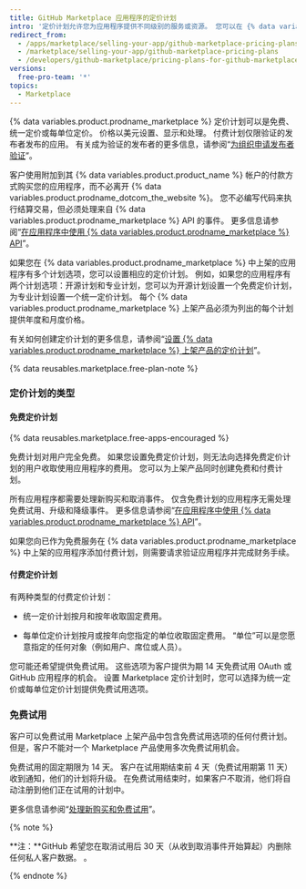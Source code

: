 ```yaml
---
title: GitHub Marketplace 应用程序的定价计划
intro: '定价计划允许您为应用程序提供不同级别的服务或资源。 您可以在 {% data variables.product.prodname_marketplace %} 上架信息中提供最多 10 个定价计划。'
redirect_from:
  - /apps/marketplace/selling-your-app/github-marketplace-pricing-plans/
  - /marketplace/selling-your-app/github-marketplace-pricing-plans
  - /developers/github-marketplace/pricing-plans-for-github-marketplace-apps
versions:
  free-pro-team: '*'
topics:
  - Marketplace
---
```


{% data variables.product.prodname_marketplace %} 定价计划可以是免费、统一定价或每单位定价。 价格以美元设置、显示和处理。 付费计划仅限验证的发布者发布的应用。 有关成为验证的发布者的更多信息，请参阅“[为组织申请发布者验证](/developers/github-marketplace/applying-for-publisher-verification-for-your-organization)”。

客户使用附加到其 {% data variables.product.product_name %} 帐户的付款方式购买您的应用程序，而不必离开 {% data variables.product.prodname_dotcom_the_website %}。 您不必编写代码来执行结算交易，但必须处理来自 {% data variables.product.prodname_marketplace %} API 的事件。 更多信息请参阅“[在应用程序中使用 {% data variables.product.prodname_marketplace %} API](/developers/github-marketplace/using-the-github-marketplace-api-in-your-app)”。

如果您在 {% data variables.product.prodname_marketplace %} 中上架的应用程序有多个计划选项，您可以设置相应的定价计划。 例如，如果您的应用程序有两个计划选项：开源计划和专业计划，您可以为开源计划设置一个免费定价计划，为专业计划设置一个统一定价计划。 每个 {% data variables.product.prodname_marketplace %} 上架产品必须为列出的每个计划提供年度和月度价格。

有关如何创建定价计划的更多信息，请参阅“[设置 {% data variables.product.prodname_marketplace %} 上架产品的定价计划](/marketplace/listing-on-github-marketplace/setting-a-github-marketplace-listing-s-pricing-plan/)”。

{% data reusables.marketplace.free-plan-note %}

### 定价计划的类型

#### 免费定价计划

{% data reusables.marketplace.free-apps-encouraged %}

免费计划对用户完全免费。 如果您设置免费定价计划，则无法向选择免费定价计划的用户收取使用应用程序的费用。 您可以为上架产品同时创建免费和付费计划。

所有应用程序都需要处理新购买和取消事件。 仅含免费计划的应用程序无需处理免费试用、升级和降级事件。 更多信息请参阅“[在应用程序中使用 {% data variables.product.prodname_marketplace %} API](/developers/github-marketplace/using-the-github-marketplace-api-in-your-app)”。

如果您向已作为免费服务在 {% data variables.product.prodname_marketplace %} 中上架的应用程序添加付费计划，则需要请求验证应用程序并完成财务手续。

#### 付费定价计划

有两种类型的付费定价计划：

- 统一定价计划按月和按年收取固定费用。

- 每单位定价计划按月或按年向您指定的单位收取固定费用。 “单位”可以是您愿意指定的任何对象（例如用户、席位或人员）。

您可能还希望提供免费试用。 这些选项为客户提供为期 14 天免费试用 OAuth 或 GitHub 应用程序的机会。 设置 Marketplace 定价计划时，您可以选择为统一定价或每单位定价计划提供免费试用选项。

### 免费试用

客户可以免费试用 Marketplace 上架产品中包含免费试用选项的任何付费计划。 但是，客户不能对一个 Marketplace 产品使用多次免费试用机会。

免费试用的固定期限为 14 天。 客户在试用期结束前 4 天（免费试用期第 11 天）收到通知，他们的计划将升级。 在免费试用结束时，如果客户不取消，他们将自动注册到他们正在试用的计划中。

更多信息请参阅“[处理新购买和免费试用](/developers/github-marketplace/handling-new-purchases-and-free-trials/)”。

{% note %}

**注：**GitHub 希望您在取消试用后 30 天（从收到取消事件开始算起）内删除任何私人客户数据。 。

{% endnote %}
